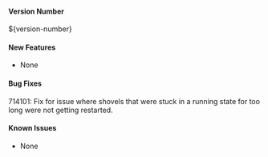 #### Version Number
${version-number}

#### New Features
- None

#### Bug Fixes
714101: Fix for issue where shovels that were stuck in a running state for too long were not getting restarted.

#### Known Issues
- None
